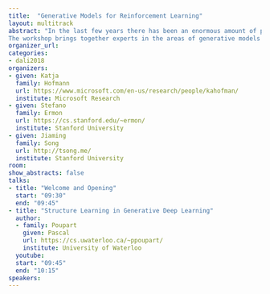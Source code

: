 ```yaml
---
title:  "Generative Models for Reinforcement Learning"
layout: multitrack
abstract: "In the last few years there has been an enormous amount of progress in Reinforcement Learning, with breakthroughs in our ability to handle problems with complex dynamics and high-dimensional state and observation spaces. Likewise, generative modeling capabilities have improved dramatically, e.g., in modeling complex high dimensional distributions over images, audio, and text. Both fields have benefited extensively from the use of flexible function approximators and advances in stochastic optimization, and currently share many computational and statistical challenges. At the same time, there are exciting opportunities for cross-fertilization of ideas. Generative models, with their promise to accurately capture uncertainty in increasingly complex domains, have much potential to lead to novel approaches to effective and efficient exploration and learning - both key challenges in tackling real world applications using RL formulations. Likewise, RL techniques are showing promise in extending the capabilities of current generative models.
The workshop brings together experts in the areas of generative models and reinforcement learning to identify current limitations, key challenges, and promising research avenues."
organizer_url: 
categories:
- dali2018
organizers:
- given: Katja  
  family: Hofmann
  url: https://www.microsoft.com/en-us/research/people/kahofman/
  institute: Microsoft Research
- given: Stefano 
  family: Ermon
  url: https://cs.stanford.edu/~ermon/
  institute: Stanford University
- given: Jiaming 
  family: Song
  url: http://tsong.me/
  institute: Stanford University
room: 
show_abstracts: false
talks:
- title: "Welcome and Opening"
  start: "09:30"
  end: "09:45"
- title: "Structure Learning in Generative Deep Learning"
  author:
  - family: Poupart
    given: Pascal
    url: https://cs.uwaterloo.ca/~ppoupart/
    institute: University of Waterloo
  youtube: 
  start: "09:45"
  end: "10:15" 
speakers:
---
```

